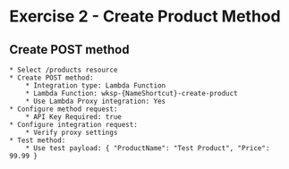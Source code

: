 # Exercise 2 - Create Product Method

## Create POST method
    * Select /products resource
    * Create POST method:
        * Integration type: Lambda Function
        * Lambda Function: wksp-{NameShortcut}-create-product
        * Use Lambda Proxy integration: Yes
    * Configure method request:
        * API Key Required: true
    * Configure integration request:
        * Verify proxy settings
    * Test method:
        * Use test payload: { "ProductName": "Test Product", "Price": 99.99 }